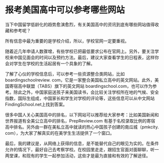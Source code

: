# 报考美国高中可以参考哪些网站

当下中国留学低龄化的趋势愈演愈烈，有关美国高中的资讯到底有哪些网站值得收藏和参考呢？ 

所有信息中最为重要的是学校介绍，所以，学校官网一定要重视。 

随着近几年申请人数骤增，有些学校已把最低要求公布在官网上。另外，要关注学校来中国见面会的时间以及预约方法。最后，建议大家查看学生的日程表，这样你会对学生在学校的生活起居有一个具象的了解。 

了解了心仪的学校信息后，可以参考一些资源整合类网站，比如 boardingschoolreview. com，它是一家整合美国私立高中的英文网站。此外，美国寄宿高中联盟（TABS）旗下的英文网站 boardingschool.com，也可以作为参考。除此之外，中国家庭送孩子来美国读书，会比较关注学校所在地的气候、安全指数，国际生组成，中国家长和学生对学校的评论等，这些信息可以从中文网站 FindingSchool.net上找到答案。 

很多中国人关心美国高中的排名，以下网站可以推荐给大家参考：比如美国新闻和世界报道有全美公立高中的排名，PrepReview.com 有基于名校录取比例的寄宿高中排名。另外由一群在美私立高中就读的热心中国孩子创建的南瓜城（pmkcity. com），为大家了解真实的在美学生生活提供了一个窗口。 

最后，我的建议是，从网络上获得的信息，是不能替代自己的眼见为实的。在条件允许的情况下，最好自己去考察学校。在校园里走走，跟招生官面对面聊聊，听一两堂课，和现有的学生一起参加活动，这些才是最为直接和有效的了解途径。
